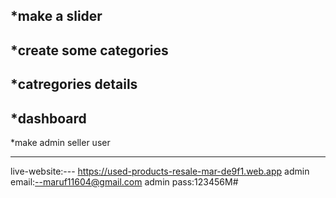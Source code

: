 *make a slider
-----------------
*create some categories
-------------------
*catregories details
-------------------
*dashboard
---------------
*make admin seller user

------------------
live-website:--- https://used-products-resale-mar-de9f1.web.app
admin email:--maruf11604@gmail.com
admin pass:123456M#

